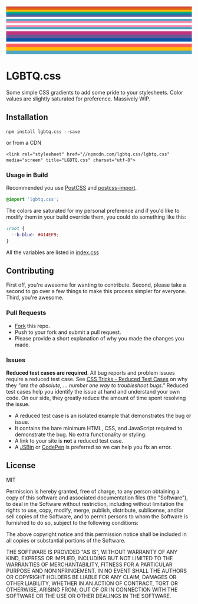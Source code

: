 ![Screenshot of Gradients](./screenshot.png)

# LGBTQ.css

Some simple CSS gradients to add some pride to your stylesheets. Color values are slightly saturated for preference. Massively WIP.


## Installation

```
npm install lgbtq.css --save
```

or from a CDN

```
<link rel="stylesheet" href="//npmcdn.com/lgbtq.css/lgbtq.css" media="screen" title="LGBTQ.css" charset="utf-8">
```

### Usage in Build

Recommended you use [PostCSS](https://github.com/postcss/postcss) and [postcss-import](https://github.com/postcss/postcss-import).

```css
@import 'lgbtq.css';
```

The colors are saturated for my personal preference and if you'd like to modify them in your build override them, you could do something like this:

```css
:root {
  --b-blue: #414EF9;
}
```

All the variables are listed in [index.css](https://github.com/charlespeters/lgbtq.css/blob/master/index.css)

## Contributing

First off, you're awesome for wanting to contribute. Second, please take a second to go over a few things to make this process simpler for everyone. Third, you're awesome.

### Pull Requests

- [Fork](https://github.com/charlespeters/lgbtq.css#fork-destination-box) this repo.
- Push to your fork and submit a pull request.
- Please provide a short explanation of why you made the changes you made.

### Issues

**Reduced test cases are required**. All bug reports and problem issues require a reduced test case. See [CSS Tricks - Reduced Test Cases](http://css-tricks.com/reduced-test-cases/) on why they _"are the absolute, ... number one way to troubleshoot bugs."_ Reduced test cases help you identify the issue at hand and understand your own code. On our side, they greatly reduce the amount of time spent resolving the issue.

- A reduced test case is an isolated example that demonstrates the bug or issue.
- It contains the bare minimum HTML, CSS, and JavaScript required to demonstrate the bug. No extra functionality or styling.
- A link to your site is **not** a reduced test case.
- A [JSBin](http://jsbin.com/) or [CodePen](http://codepen.io) is preferred so we can help you fix an error.

## License

MIT

Permission is hereby granted, free of charge, to any person obtaining a copy of this software and associated documentation files (the "Software"), to deal in the Software without restriction, including without limitation the rights to use, copy, modify, merge, publish, distribute, sublicense, and/or sell copies of the Software, and to permit persons to whom the Software is furnished to do so, subject to the following conditions:

The above copyright notice and this permission notice shall be included in all copies or substantial portions of the Software.

THE SOFTWARE IS PROVIDED "AS IS", WITHOUT WARRANTY OF ANY KIND, EXPRESS OR IMPLIED, INCLUDING BUT NOT LIMITED TO THE WARRANTIES OF MERCHANTABILITY, FITNESS FOR A PARTICULAR PURPOSE AND NONINFRINGEMENT. IN NO EVENT SHALL THE AUTHORS OR COPYRIGHT HOLDERS BE LIABLE FOR ANY CLAIM, DAMAGES OR OTHER LIABILITY, WHETHER IN AN ACTION OF CONTRACT, TORT OR OTHERWISE, ARISING FROM, OUT OF OR IN CONNECTION WITH THE SOFTWARE OR THE USE OR OTHER DEALINGS IN THE SOFTWARE.
